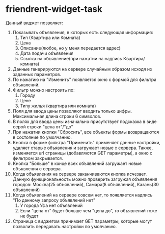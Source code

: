 # friendrent-widget-task
Данный виджет позволяет:
1) Показывать объявления, в которых есть следующая информация:
	1. Тип (Квартира или Комната)
	2. Цена
	3. Описание(любое, но у меня передается адрес)
	4. Дата подачи объявления
	5. Ссылка на объявление(при нажатии на надпись Квартира/комната)
2) Данные генерируются на сервере случайным образом исходя из заданных параметров.
3) По нажатию на "Изменить" появляется окно с формой для фильтра объявлений.
4) Фильтр можно настроить по:
	1. Городу
	2. Цене
	3. Типу жилья (квартира или комната)
5) Поля для ввода цены позволяют вводить только цифры. Максимальная длина строки 6 символов. 
6) В полях для ввода цены изначально присутствует подсказка в виде серой строки "цена от"/"до" 
7) При нажатии кнопки "Сбросить", все объекты формы возвращаются в состояние по умолчанию. 
8) Кнопка в форме фильтра "Применить" применяет данные настройки, удаляет старые объявления и загружает новые с сервера. Также, изменяется url страницы (добавляются GET параметры), а окно с фильтром закрывается.
9) Кнопка "Больше" в конце всех объявлений загружает новые объявления с сервера. 
10) Когда объявления на сервере заканчиваются кнопка исчезает. Данную функциональность можно проверить загружая объявления городов: Москва(25 объявлений), Самара(8 объявлений), Казань(30 объявлений)
11) Когда объявлений на сервере совсем нет, то появляется надпись "По данному запросу объявлений нет"
	1. У города Уфа нет объявлений
	2. Если "цена от" будет больше чем "цена до", то объявлений тоже не будет
12) Страница с виджетом принимает GET параметры, которые могут позволить передавать настройки по умолчанию. 
